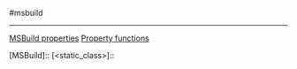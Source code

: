 #msbuild

---

[MSBuild properties](https://learn.microsoft.com/en-us/visualstudio/msbuild/msbuild-properties?view=vs-2022)
[Property functions](https://learn.microsoft.com/en-us/visualstudio/msbuild/property-functions?view=vs-2022)

\[MSBuild\]::
\[<static_class>]::